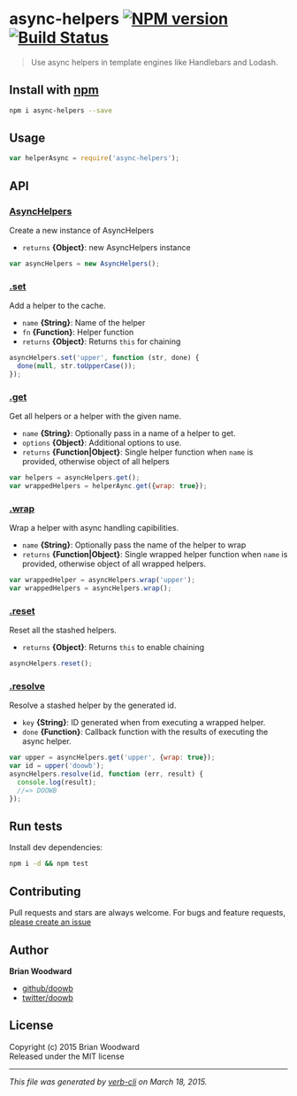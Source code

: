 # async-helpers [![NPM version](https://badge.fury.io/js/async-helpers.svg)](http://badge.fury.io/js/async-helpers)  [![Build Status](https://travis-ci.org/doowb/async-helpers.svg)](https://travis-ci.org/doowb/async-helpers) 

> Use async helpers in template engines like Handlebars and Lodash.

## Install with [npm](npmjs.org)

```bash
npm i async-helpers --save
```

## Usage

```js
var helperAsync = require('async-helpers');
```

## API
### [AsyncHelpers](./index.js#L25)

Create a new instance of AsyncHelpers

* `returns` **{Object}**: new AsyncHelpers instance  

```js
var asyncHelpers = new AsyncHelpers();
```

### [.set](./index.js#L61)

Add a helper to the cache.

* `name` **{String}**: Name of the helper    
* `fn` **{Function}**: Helper function    
* `returns` **{Object}**: Returns `this` for chaining  

```js
asyncHelpers.set('upper', function (str, done) {
  done(null, str.toUpperCase());
});
```

### [.get](./index.js#L81)

Get all helpers or a helper with the given name.

* `name` **{String}**: Optionally pass in a name of a helper to get.    
* `options` **{Object}**: Additional options to use.    
* `returns` **{Function|Object}**: Single helper function when `name` is provided, otherwise object of all helpers  

```js
var helpers = asyncHelpers.get();
var wrappedHelpers = helperAync.get({wrap: true});
```

### [.wrap](./index.js#L130)

Wrap a helper with async handling capibilities.

* `name` **{String}**: Optionally pass the name of the helper to wrap    
* `returns` **{Function|Object}**: Single wrapped helper function when `name` is provided, otherwise object of all wrapped helpers.  

```js
var wrappedHelper = asyncHelpers.wrap('upper');
var wrappedHelpers = asyncHelpers.wrap();
```

### [.reset](./index.js#L153)

Reset all the stashed helpers.

* `returns` **{Object}**: Returns `this` to enable chaining  

```js
asyncHelpers.reset();
```

### [.resolve](./index.js#L176)

Resolve a stashed helper by the generated id.

* `key` **{String}**: ID generated when from executing a wrapped helper.    
* `done` **{Function}**: Callback function with the results of executing the async helper.    

```js
var upper = asyncHelpers.get('upper', {wrap: true});
var id = upper('doowb');
asyncHelpers.resolve(id, function (err, result) {
  console.log(result);
  //=> DOOWB
});
```



## Run tests

Install dev dependencies:

```bash
npm i -d && npm test
```

## Contributing
Pull requests and stars are always welcome. For bugs and feature requests, [please create an issue](https://github.com/doowb/async-helpers/issues)

## Author

**Brian Woodward**
 
+ [github/doowb](https://github.com/doowb)
+ [twitter/doowb](http://twitter.com/doowb) 

## License
Copyright (c) 2015 Brian Woodward  
Released under the MIT license

***

_This file was generated by [verb-cli](https://github.com/assemble/verb-cli) on March 18, 2015._
